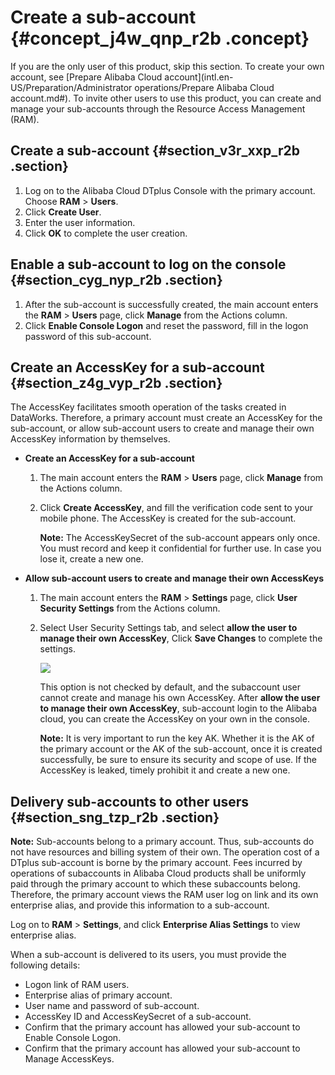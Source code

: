 # Create a sub-account {#concept_j4w_qnp_r2b .concept}

If you are the only user of this product, skip this section. To create your own account, see [Prepare Alibaba Cloud account](intl.en-US/Preparation/Administrator operations/Prepare Alibaba Cloud account.md#). To invite other users to use this product, you can create and manage your sub-accounts through the Resource Access Management \(RAM\).

## Create a sub-account {#section_v3r_xxp_r2b .section}

1.  Log on to the Alibaba Cloud DTplus Console with the primary account. Choose **RAM** \> **Users**.
2.  Click **Create User**.
3.  Enter the user information.
4.  Click **OK** to complete the user creation.

## Enable a sub-account to log on the console {#section_cyg_nyp_r2b .section}

1.  After the sub-account is successfully created, the main account enters the **RAM** \> **Users** page, click **Manage** from the Actions column.
2.  Click **Enable Console Logon** and reset the password, fill in the logon password of this sub-account.

## Create an AccessKey for a sub-account {#section_z4g_vyp_r2b .section}

The AccessKey facilitates smooth operation of the tasks created in DataWorks. Therefore, a primary account must create an AccessKey for the sub-account, or allow sub-account users to create and manage their own AccessKey information by themselves.

-   **Create an AccessKey for a sub-account**
    1.  The main account enters the **RAM** \> **Users** page, click **Manage** from the Actions column.
    2.  Click **Create AccessKey**, and fill the verification code sent to your mobile phone. The AccessKey is created for the sub-account.

        **Note:** The AccessKeySecret of the sub-account appears only once. You must record and keep it confidential for further use. In case you lose it, create a new one.

-   **Allow sub-account users to create and manage their own AccessKeys**
    1.  The main account enters the **RAM** \> **Settings** page, click **User Security Settings** from the Actions column.
    2.  Select User Security Settings tab, and select **allow the user to manage their own AccessKey**, Click **Save Changes** to complete the settings.

        ![](images/8949_en-US.png)

        This option is not checked by default, and the subaccount user cannot create and manage his own AccessKey. After **allow the user to manage their own AccessKey**, sub-account login to the Alibaba cloud, you can create the AccessKey on your own in the console.

        **Note:** It is very important to run the key AK. Whether it is the AK of the primary account or the AK of the sub-account, once it is created successfully, be sure to ensure its security and scope of use. If the AccessKey is leaked, timely prohibit it and create a new one.


## Delivery sub-accounts to other users {#section_sng_tzp_r2b .section}

**Note:** Sub-accounts belong to a primary account. Thus, sub-accounts do not have resources and billing system of their own. The operation cost of a DTplus sub-account is borne by the primary account. Fees incurred by operations of subaccounts in Alibaba Cloud products shall be uniformly paid through the primary account to which these subaccounts belong. Therefore, the primary account views the RAM user log on link and its own enterprise alias, and provide this information to a sub-account.

Log on to **RAM** \> **Settings**, and click **Enterprise Alias Settings** to view enterprise alias.

When a sub-account is delivered to its users, you must provide the following details:

-   Logon link of RAM users.
-   Enterprise alias of primary account.
-   User name and password of sub-account.
-   AccessKey ID and AccessKeySecret of a sub-account.
-   Confirm that the primary account has allowed your sub-account to Enable Console Logon.
-   Confirm that the primary account has allowed your sub-account to Manage AccessKeys.

